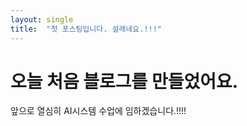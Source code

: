 ```yaml
---
layout: single
title:  "첫 포스팅입니다. 설레네요.!!!"
---
```


# 오늘 처음 블로그를 만들었어요.

앞으로 열심히 AI시스템 수업에 임하겠습니다.!!!!
